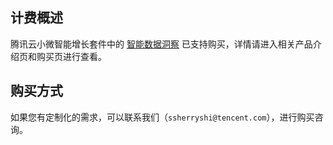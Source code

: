 

## 计费概述
腾讯云小微智能增长套件中的 [智能数据洞察](https://cloud.tencent.com/document/product/1558) 已支持购买，详情请进入相关产品介绍页和购买页进行查看。
## 购买方式
如果您有定制化的需求，可以联系我们（`ssherryshi@tencent.com`），进行购买咨询。
